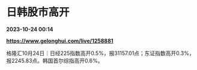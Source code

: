# 日韩股市高开

**2023-10-24 00:14**

**https://www.gelonghui.com/live/1258881**

格隆汇10月24日｜日经225指数高开0.5%，报31157.01点；东证指数高开0.3%，报2245.83点。韩国首尔综指高开0.6%。